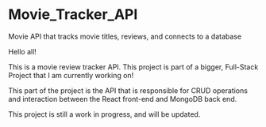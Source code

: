 # Movie_Tracker_API
Movie API that tracks movie titles, reviews, and connects to a database

Hello all! 

This is a movie review tracker API. This project is part of a bigger, Full-Stack Project that I am currently working on! 

This part of the project is the API that is responsible for CRUD operations and interaction between the React front-end and MongoDB back end.

This project is still a work in progress, and will be updated.
